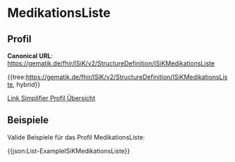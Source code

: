 # MedikationsListe

## Profil

**Canonical URL**: https://gematik.de/fhir/ISiK/v2/StructureDefinition/ISiKMedikationsListe

{{tree:https://gematik.de/fhir/ISiK/v2/StructureDefinition/ISiKMedikationsListe, hybrid}}

[Link Simplifier Profil Übersicht](https://gematik.de/fhir/ISiK/v2/StructureDefinition/ISiKMedikationsListe)

## Beispiele

Valide Beispiele für das Profil MedikationsListe:

{{json:List-ExampleISiKMedikationsListe}}
